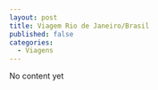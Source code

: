 ```yaml
---
layout: post
title: Viagem Rio de Janeiro/Brasil
published: false
categories:
  - Viagens
---
```

No content yet